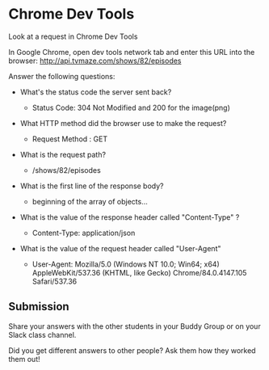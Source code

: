 # Chrome Dev Tools

Look at a request in Chrome Dev Tools

In Google Chrome, open dev tools network tab and enter this URL into the browser: http://api.tvmaze.com/shows/82/episodes

Answer the following questions:

- What's the status code the server sent back?

  - Status Code: 304 Not Modified and 200 for the image(png)

- What HTTP method did the browser use to make the request?

  - Request Method : GET

- What is the request path?

  - /shows/82/episodes

- What is the first line of the response body?

  - beginning of the array of objects...

- What is the value of the response header called "Content-Type" ?

  - Content-Type: application/json

- What is the value of the request header called "User-Agent"

  - User-Agent: Mozilla/5.0 (Windows NT 10.0; Win64; x64) AppleWebKit/537.36 (KHTML, like Gecko)
    Chrome/84.0.4147.105 Safari/537.36

## Submission

Share your answers with the other students in your Buddy Group or on your Slack class channel.

Did you get different answers to other people? Ask them how they worked them out!
